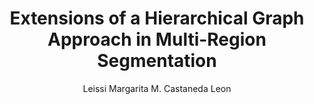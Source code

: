 ---
paperId: 16
author: Leissi Margarita M. Castaneda Leon
publicationauthor: Castaneda Leon, L. M. M.
title: Extensions of a Hierarchical Graph Approach in Multi-Region Segmentation
pdf: --
poster: Poster_Leissi_Castaneda
alt: --
type: Poster
topic: Deep Learning
link: 
conference: icml
year: 2019
tags: icml-2019-np
location: California, USA
---